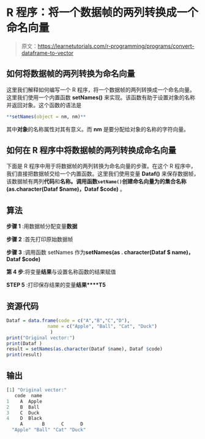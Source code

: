 # R 程序：将一个数据帧的两列转换成一个命名向量

> 原文：<https://learnetutorials.com/r-programming/programs/convert-dataframe-to-vector>

## 如何将数据帧的两列转换为命名向量

这里我们解释如何编写一个 R 程序，将一个数据帧的两列转换成一个命名向量。这里我们使用一个内置函数 **setNames()** 来实现。该函数有助于设置对象的名称并返回对象。这个函数的语法是

```r
**setNames(object = nm, nm)** 

```

其中**对象**的名称属性对其有意义。而 **nm** 是要分配给对象的名称的字符向量。

## 如何在 R 程序中将数据帧的两列转换成命名向量

下面是 R 程序中用于将数据帧的两列转换为命名向量的步骤。在这个 R 程序中，我们直接把数据帧交给一个内置函数。这里我们使用变量 **Dataf()** 来保存数据帧，该数据帧有两列**代码**和**名称。**调用函数`setName()`创建命名向量为**的集合名称(as.character(Dataf $name)，Dataf $code)** 。

## 算法

**步骤 1** :用数据帧分配变量**数据**

**步骤 2** :首先打印原始数据帧

**步骤 3** :调用函数 setNames 作为**setNames(as . character(Dataf $ name)，Dataf $code)**

**第 4 步**:将变量**结果**与设置名称函数的结果赋值

**STEP 5** :打印保存结果的变量**结果****T5**

## 资源代码

```r
Dataf = data.frame(code = c("A","B","C","D"), 
               name = c("Apple", "Ball", "Cat", "Duck")
                )
print("Original vector:")
print(Dataf )
result = setNames(as.character(Dataf $name), Dataf $code)
print(result)

```

## 输出

```r
[1] "Original vector:"
   code  name
1    A  Apple
2    B  Ball
3    C  Duck
4    D  Black
     A       B      C      D 
  "Apple" "Ball" "Cat" "Duck" 
```